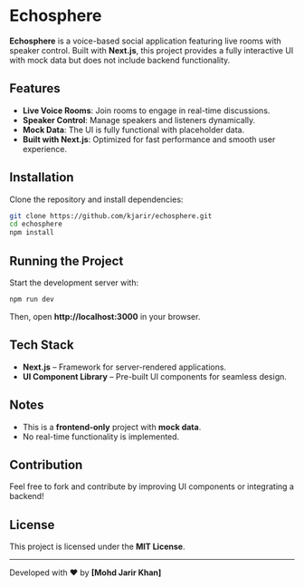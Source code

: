 # Echosphere

**Echosphere** is a voice-based social application featuring live rooms with speaker control. Built with **Next.js**, this project provides a fully interactive UI with mock data but does not include backend functionality.

## Features
- **Live Voice Rooms**: Join rooms to engage in real-time discussions.
- **Speaker Control**: Manage speakers and listeners dynamically.
- **Mock Data**: The UI is fully functional with placeholder data.
- **Built with Next.js**: Optimized for fast performance and smooth user experience.

## Installation

Clone the repository and install dependencies:

```sh
git clone https://github.com/kjarir/echosphere.git
cd echosphere
npm install
```

## Running the Project

Start the development server with:

```sh
npm run dev
```

Then, open **http://localhost:3000** in your browser.

## Tech Stack
- **Next.js** – Framework for server-rendered applications.
- **UI Component Library** – Pre-built UI components for seamless design.

## Notes
- This is a **frontend-only** project with **mock data**.
- No real-time functionality is implemented.

## Contribution
Feel free to fork and contribute by improving UI components or integrating a backend!

## License
This project is licensed under the **MIT License**.

---
Developed with ❤️ by **[Mohd Jarir Khan]**

